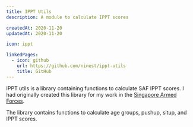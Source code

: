 ```yaml
---
title: IPPT Utils
description: A module to calculate IPPT scores

createdAt: 2020-11-20
updatedAt: 2020-11-20

icon: ippt

linkedPages:
  - icon: github
    url: https://github.com/ninest/ippt-utils
    title: GitHub
---
```


IPPT utils is a library containing functions to calculate SAF IPPT scores. I had originally created this library for my work in the [Singapore Armed Forces](/work-experience/singapore-armed-forces/).

The library contains functions to calculate age groups, pushup, situp, and IPPT scores.